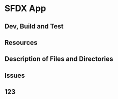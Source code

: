 # SFDX App

## Dev, Build and Test

## Resources

## Description of Files and Directories

## Issues
 ## 123
